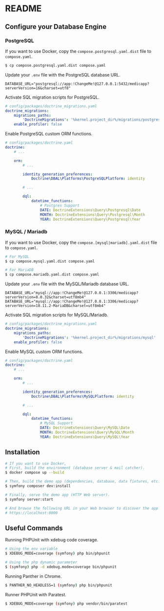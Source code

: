 # README

## Configure your Database Engine

### PostgreSQL

If you want to use Docker, copy the `compose.postgresql.yaml.dist` file to `compose.yaml`.

```bash
$ cp compose.postgresql.yaml.dist compose.yaml
```

Update your `.env` file with the PostgreSQL database URL.

```dotenv
DATABASE_URL="postgresql://app:!ChangeMe!@127.0.0.1:5432/medicapp?serverVersion=16&charset=utf8"
```

Activate SQL migration scripts for PostgreSQL.

```yaml
# config/packages/doctrine_migrations.yaml
doctrine_migrations:
    migrations_paths:
        'DoctrineMigrations': '%kernel.project_dir%/migrations/postgres'
    enable_profiler: false
```

Enable PostgreSQL custom ORM functions.

```yaml
# config/packages/doctrine.yaml
doctrine:
    # ...

    orm:
        # ...

        identity_generation_preferences:
            Doctrine\DBAL\Platforms\PostgreSQLPlatform: identity

        # ...

        dql:
            datetime_functions:
                # Postgres Support
                DATE: DoctrineExtensions\Query\Postgresql\Date
                MONTH: DoctrineExtensions\Query\Postgresql\Month
                YEAR: DoctrineExtensions\Query\Postgresql\Year

```

### MySQL / Mariadb

If you want to use Docker, copy the `compose.[mysql|mariadb].yaml.dist` file to `compose.yaml`.

```bash
# For MySQL
$ cp compose.mysql.yaml.dist compose.yaml

# For MariaDB
$ cp compose.mariadb.yaml.dist compose.yaml
```

Update your `.env` file with the MySQL/Mariadb database URL.

```dotenv
DATABASE_URL="mysql://app:!ChangeMe!@127.0.0.1:3306/medicapp?serverVersion=8.0.32&charset=utf8mb4"
DATABASE_URL="mysql://app:!ChangeMe!@127.0.0.1:3306/medicapp?serverVersion=10.11.2-MariaDB&charset=utf8mb4"
```

Activate SQL migration scripts for MySQL/Mariadb.

```yaml
# config/packages/doctrine_migrations.yaml
doctrine_migrations:
    migrations_paths:
        'DoctrineMigrations': '%kernel.project_dir%/migrations/mysql'
    enable_profiler: false
```

Enable MySQL custom ORM functions.

```yaml
# config/packages/doctrine.yaml
doctrine:
    # ...

    orm:
        # ...

        identity_generation_preferences:
            Doctrine\DBAL\Platforms\MySQLPlatform: identity

        # ...

        dql:
            datetime_functions:
                # MySQL Support
                DATE: DoctrineExtensions\Query\MySQL\Date
                MONTH: DoctrineExtensions\Query\MySQL\Month
                YEAR: DoctrineExtensions\Query\MySQL\Year

```

## Installation

```bash
# If you want to use Docker,
# First, build the environment (database server & mail catcher).
$ docker compose up --build

# Then, build the demo app (dependencies, database, data fixtures, etc.).
$ symfony composer dev:install

# Finally, serve the demo app (HTTP Web server).
$ symfony server:start

# And browse the following URL in your Web browser to discover the app
# https://localhost:8000
```

## Useful Commands

Running PHPUnit with xdebug code coverage.

```bash
# Using the env variable
$ XDEBUG_MODE=coverage (symfony) php bin/phpunit

# Using the php dynamic parameter
$ (symfony) php -d xdebug.mode=coverage bin/phpunit
```

Running Panther in Chrome.

```bash
$ PANTHER_NO_HEADLESS=1 (symfony) php bin/phpunit
```

Runner PHPUnit with Paratest.

```bash
$ XDEBUG_MODE=coverage (symfony) php vendor/bin/paratest
```
